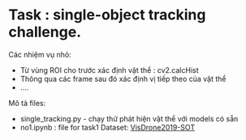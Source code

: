 # Task : single-object tracking challenge. 

Các nhiệm vụ nhỏ:
- Từ vùng ROI cho trước xác định vật thể : cv2.calcHist
- Thông qua các frame sau đó xác định vị tiếp theo của vật thể
- ....

Mô tả files:
- single_tracking.py - chạy thử phát hiện vật thể với models có sẵn
- no1.ipynb : file for task1
Dataset: [VisDrone2019-SOT](https://github.com/VisDrone/VisDrone-Dataset)
